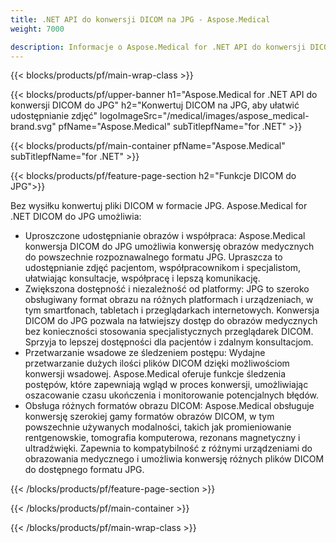 ```yaml
---
title: .NET API do konwersji DICOM na JPG - Aspose.Medical
weight: 7000

description: Informacje o Aspose.Medical for .NET API do konwersji DICOM na JPG
---
```


{{< blocks/products/pf/main-wrap-class >}}

{{< blocks/products/pf/upper-banner h1="Aspose.Medical for .NET API do konwersji DICOM do JPG" h2="Konwertuj DICOM na JPG, aby ułatwić udostępnianie zdjęć" logoImageSrc="/medical/images/aspose_medical-brand.svg" pfName="Aspose.Medical" subTitlepfName="for .NET" >}}

{{< blocks/products/pf/main-container pfName="Aspose.Medical" subTitlepfName="for .NET" >}}

{{< blocks/products/pf/feature-page-section h2="Funkcje DICOM do JPG">}}

<p>Bez wysiłku konwertuj pliki DICOM w formacie JPG. Aspose.Medical for .NET DICOM do JPG umożliwia:</p>

<ul>
<li>Uproszczone udostępnianie obrazów i współpraca: Aspose.Medical konwersja DICOM do JPG umożliwia konwersję obrazów medycznych do powszechnie rozpoznawalnego formatu JPG. Upraszcza to udostępnianie zdjęć pacjentom, współpracownikom i specjalistom, ułatwiając konsultacje, współpracę i lepszą komunikację.</li>
<li>Zwiększona dostępność i niezależność od platformy: JPG to szeroko obsługiwany format obrazu na różnych platformach i urządzeniach, w tym smartfonach, tabletach i przeglądarkach internetowych. Konwersja DICOM do JPG pozwala na łatwiejszy dostęp do obrazów medycznych bez konieczności stosowania specjalistycznych przeglądarek DICOM. Sprzyja to lepszej dostępności dla pacjentów i zdalnym konsultacjom.</li>
<li>Przetwarzanie wsadowe ze śledzeniem postępu: Wydajne przetwarzanie dużych ilości plików DICOM dzięki możliwościom konwersji wsadowej. Aspose.Medical oferuje funkcje śledzenia postępów, które zapewniają wgląd w proces konwersji, umożliwiając oszacowanie czasu ukończenia i monitorowanie potencjalnych błędów.</li>
<li>Obsługa różnych formatów obrazu DICOM: Aspose.Medical obsługuje konwersję szerokiej gamy formatów obrazów DICOM, w tym powszechnie używanych modalności, takich jak promieniowanie rentgenowskie, tomografia komputerowa, rezonans magnetyczny i ultradźwięki. Zapewnia to kompatybilność z różnymi urządzeniami do obrazowania medycznego i umożliwia konwersję różnych plików DICOM do dostępnego formatu JPG.</li>
</ul>

{{< /blocks/products/pf/feature-page-section >}}

{{< /blocks/products/pf/main-container >}}

{{< /blocks/products/pf/main-wrap-class >}}